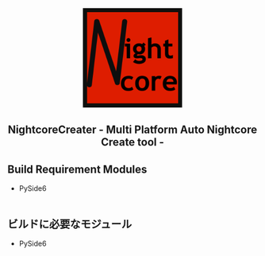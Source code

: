 <div align="center">
	<a href="https://github.com/CrossDarkrix/NightcoreCreater">
	<img width="200px" height="200px" alt="NightcoreCreater" src="https://raw.githubusercontent.com/CrossDarkrix/NightcoreCreater/main/image/NightcoreCreaterIcon.png"></a>
</div>

<h2 align="center">NightcoreCreater - Multi Platform Auto Nightcore Create tool -</h2>
<div>
	<h2>Build Requirement Modules</h2>
	<ul>
		<li>PySide6</li><br>
	</ul>
</div>
<div>
	<h2>ビルドに必要なモジュール</h2>
	<ul>
		<li>PySide6</li><br>
	</ul>
</div>
